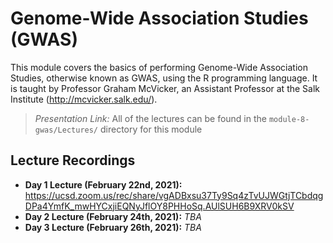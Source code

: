 # Genome-Wide Association Studies (GWAS)
This module covers the basics of performing Genome-Wide Association Studies, otherwise known as GWAS, using the R programming language. It is taught by Professor Graham McVicker, an Assistant Professor at the Salk Institute (http://mcvicker.salk.edu/).

> *Presentation Link:* All of the lectures can be found in the `module-8-gwas/Lectures/` directory for this module

## Lecture Recordings

* **Day 1 Lecture (February 22nd, 2021):** https://ucsd.zoom.us/rec/share/vgADBxsu37Ty9Sq4zTvUJWGtjTCbdqgDPa4YmfK_mwHYCxjiEQNyJflOY8PHHoSq.AUlSUH6B9XRV0kSV
* **Day 2 Lecture (February 24th, 2021):** *TBA*
* **Day 3 Lecture (February 26th, 2021):** *TBA*
